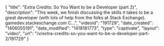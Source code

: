 {
    "title": "Extra Credits: So You Want to be a Developer (part 2)",
    "description": "This week, we finish discussing the skills it takes to be a great developer (with lots of help from the folks at Stack Exchange). gamedev.stackexchange.com C...",
    "videoid": "191729",
    "date_created": "1406055191",
    "date_modified": "1418181773",
    "type": "captivate",
    "layout": "video",
    "url": "\/v\/extra-credits-so-you-want-to-be-a-developer-part-2\/191729"
}